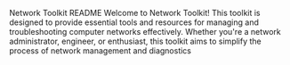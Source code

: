 Network Toolkit README Welcome to Network Toolkit! This toolkit is designed to provide essential tools and resources for managing and troubleshooting computer networks effectively. Whether you're a network administrator, engineer, or enthusiast, this toolkit aims to simplify the process of network management and diagnostics